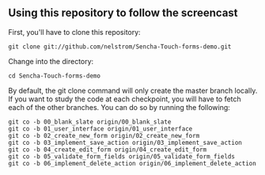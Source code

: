 ## Using this repository to follow the screencast

First, you'll have to clone this repository:

    git clone git://github.com/nelstrom/Sencha-Touch-forms-demo.git

Change into the directory:

    cd Sencha-Touch-forms-demo

By default, the git clone command will only create the master branch locally. If you want to study the code at each checkpoint, you will have to fetch each of the other branches. You can do so by running the following:

    git co -b 00_blank_slate origin/00_blank_slate
    git co -b 01_user_interface origin/01_user_interface
    git co -b 02_create_new_form origin/02_create_new_form
    git co -b 03_implement_save_action origin/03_implement_save_action
    git co -b 04_create_edit_form origin/04_create_edit_form
    git co -b 05_validate_form_fields origin/05_validate_form_fields
    git co -b 06_implement_delete_action origin/06_implement_delete_action
